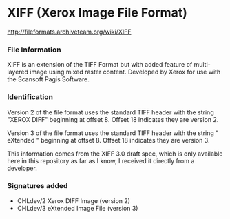 # XIFF (Xerox Image File Format)

http://fileformats.archiveteam.org/wiki/XIFF

### File Information
XIFF is an extension of the TIFF Format but with added feature of multi-layered image using mixed raster content. Developed by Xerox for use with the Scansoft Pagis Software. 

### Identification

Version 2 of the file format uses the standard TIFF header with the string "XEROX DIFF" beginning at offset 8. Offset 18 indicates they are version 2.

Version 3 of the file format uses the standard TIFF header with the string " eXtended " beginning at offset 8. Offset 18 indicates they are version 3.

This information comes from the XIFF 3.0 draft spec, which is only available here in this repository as far as I know, I received it directly from a developer.

### Signatures added
* CHLdev/2 Xerox DIFF Image (version 2)
* CHLdev/3 eXtended Image File (version 3)
